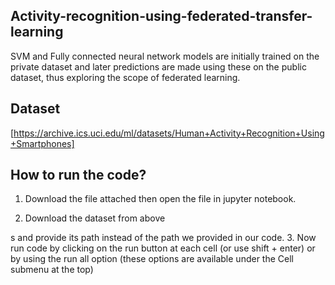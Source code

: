 ## Activity-recognition-using-federated-transfer-learning
SVM and Fully connected neural network models are initially trained on the private dataset and later predictions are made using these on the public dataset, thus exploring the scope of federated learning.

## Dataset
[https://archive.ics.uci.edu/ml/datasets/Human+Activity+Recognition+Using+Smartphones]

## How to run the code?
1. Download the file attached then open the file in jupyter notebook.

2. Download the dataset from above

s and provide its path instead of the path we provided in our code.
3. Now run code by clicking on the run button at each cell (or use shift + enter) or by using
the run all option (these options are available under the Cell submenu at the top)
